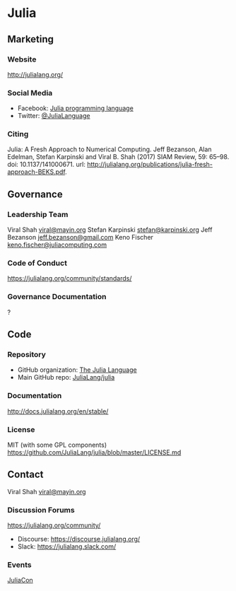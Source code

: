 # Julia

## Marketing

### Website
<http://julialang.org/>

### Social Media
- Facebook: [Julia programming language](https://www.facebook.com/groups/juliaproglang/)
- Twitter: [@JuliaLanguage](https://twitter.com/JuliaLanguage)

### Citing
Julia: A Fresh Approach to Numerical Computing. Jeff Bezanson, Alan Edelman, Stefan Karpinski and Viral B. Shah (2017) SIAM Review, 59: 65–98. doi: 10.1137/141000671. url: http://julialang.org/publications/julia-fresh-approach-BEKS.pdf.

## Governance

### Leadership Team
Viral Shah <viral@mayin.org>
Stefan Karpinski <stefan@karpinski.org>
Jeff Bezanson <jeff.bezanson@gmail.com>
Keno Fischer <keno.fischer@juliacomputing.com>

### Code of Conduct
https://julialang.org/community/standards/

### Governance Documentation
?

## Code

### Repository
- GitHub organization: [The Julia Language](https://github.com/JuliaLang)
- Main GitHub repo: [JuliaLang/julia](https://github.com/JuliaLang/julia)

### Documentation
http://docs.julialang.org/en/stable/

### License
MIT (with some GPL components)
https://github.com/JuliaLang/julia/blob/master/LICENSE.md

## Contact
Viral Shah <viral@mayin.org>

### Discussion Forums
https://julialang.org/community/
- Discourse: https://discourse.julialang.org/
- Slack: https://julialang.slack.com/

### Events
[JuliaCon](http://juliacon.org/)
